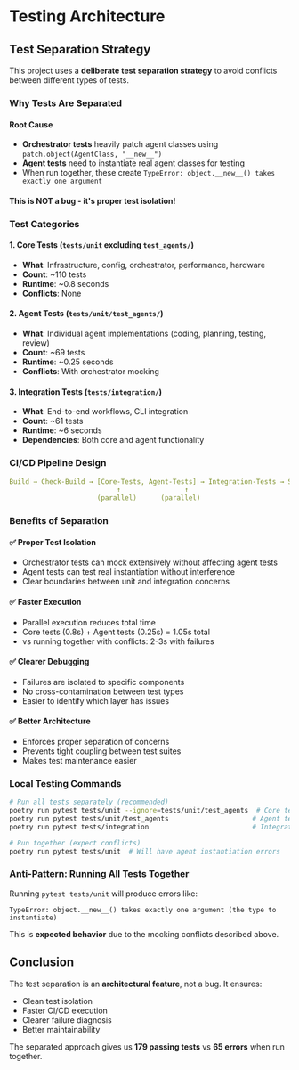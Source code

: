 # Testing Architecture

## Test Separation Strategy

This project uses a **deliberate test separation strategy** to avoid conflicts between different types of tests.

### Why Tests Are Separated

#### Root Cause
- **Orchestrator tests** heavily patch agent classes using `patch.object(AgentClass, "__new__")`
- **Agent tests** need to instantiate real agent classes for testing
- When run together, these create `TypeError: object.__new__() takes exactly one argument`

#### This is NOT a bug - it's proper test isolation!

### Test Categories

#### 1. Core Tests (`tests/unit` excluding `test_agents/`)
- **What**: Infrastructure, config, orchestrator, performance, hardware
- **Count**: ~110 tests
- **Runtime**: ~0.8 seconds
- **Conflicts**: None

#### 2. Agent Tests (`tests/unit/test_agents/`)
- **What**: Individual agent implementations (coding, planning, testing, review)
- **Count**: ~69 tests  
- **Runtime**: ~0.25 seconds
- **Conflicts**: With orchestrator mocking

#### 3. Integration Tests (`tests/integration/`)
- **What**: End-to-end workflows, CLI integration
- **Count**: ~61 tests
- **Runtime**: ~6 seconds
- **Dependencies**: Both core and agent functionality

### CI/CD Pipeline Design

```yaml
Build → Check-Build → [Core-Tests, Agent-Tests] → Integration-Tests → Security
                           ↑                ↑
                      (parallel)      (parallel)
```

### Benefits of Separation

#### ✅ **Proper Test Isolation**
- Orchestrator tests can mock extensively without affecting agent tests
- Agent tests can test real instantiation without interference
- Clear boundaries between unit and integration concerns

#### ✅ **Faster Execution**
- Parallel execution reduces total time
- Core tests (0.8s) + Agent tests (0.25s) = 1.05s total
- vs running together with conflicts: 2-3s with failures

#### ✅ **Clearer Debugging**  
- Failures are isolated to specific components
- No cross-contamination between test types
- Easier to identify which layer has issues

#### ✅ **Better Architecture**
- Enforces proper separation of concerns
- Prevents tight coupling between test suites
- Makes test maintenance easier

### Local Testing Commands

```bash
# Run all tests separately (recommended)
poetry run pytest tests/unit --ignore=tests/unit/test_agents  # Core tests
poetry run pytest tests/unit/test_agents                     # Agent tests  
poetry run pytest tests/integration                          # Integration tests

# Run together (expect conflicts)
poetry run pytest tests/unit  # Will have agent instantiation errors
```

### Anti-Pattern: Running All Tests Together

Running `pytest tests/unit` will produce errors like:
```
TypeError: object.__new__() takes exactly one argument (the type to instantiate)
```

This is **expected behavior** due to the mocking conflicts described above.

## Conclusion

The test separation is an **architectural feature**, not a bug. It ensures:
- Clean test isolation
- Faster CI/CD execution  
- Clearer failure diagnosis
- Better maintainability

The separated approach gives us **179 passing tests** vs **65 errors** when run together.